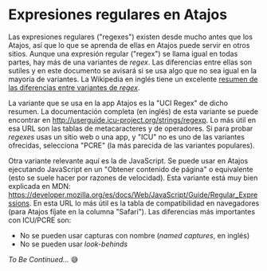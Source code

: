 # Expresiones regulares en Atajos

Las expresiones regulares ("regexes") existen desde mucho antes que los Atajos, así que lo que se aprenda de ellas en Atajos
puede servir en otros sitios. Aunque una expresión regular ("regex") se llama igual en todas partes, hay más de una variantes
de _regex_. Las diferencias entre ellas son sutiles y en este documento se avisará si se usa algo que no sea igual en la 
mayoría de variantes. La Wikipedia en inglés tiene un excelente [resumen de las diferencias entre variantes de _regex_](https://en.wikipedia.org/wiki/Comparison_of_regular-expression_engines#Language_features).

La variante que se usa en la app Atajos es la "UCI Regex" de dicho resumen. La documentación completa (en inglés) de esta
variante se puede encontrar en <http://userguide.icu-project.org/strings/regexp>. Lo más útil en esa URL son las tablas de
metacaracteres y de operadores. Si para probar _regexes_ usas un sitio web o una app, y "ICU" no es uno de las variantes
ofrecidas, selecciona "PCRE" (la más parecida de las variantes populares).

Otra variante relevante aquí es la de JavaScript. Se puede usar en Atajos ejecutando JavaScript en un "Obtener contenido de
página" o equivalente (esto se suele hacer por razones de velocidad). Esta variante está muy bien explicada en MDN:
<https://developer.mozilla.org/es/docs/Web/JavaScript/Guide/Regular_Expressions>. En esta URL lo más útil es la tabla de
compatibilidad en navegadores (para Atajos fíjate en la columna "Safari"). Las diferencias más importantes con ICU/PCRE son:

- No se pueden usar capturas con nombre (_named captures_, en inglés)
- No se pueden usar _look-behinds_


_To Be Continued..._ 😅
